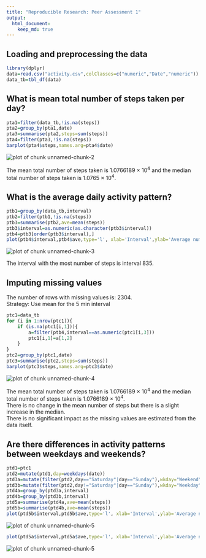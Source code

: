 ```yaml
---
title: "Reproducible Research: Peer Assessment 1"
output: 
  html_document:
    keep_md: true
---
```



## Loading and preprocessing the data


```r
library(dplyr)
data=read.csv("activity.csv",colClasses=c("numeric","Date","numeric"))
data_tb=tbl_df(data)
```

## What is mean total number of steps taken per day?


```r
pta1=filter(data_tb,!is.na(steps))
pta2=group_by(pta1,date)
pta3=summarise(pta2,steps=sum(steps))
pta4=filter(pta3,!is.na(steps))
barplot(pta4$steps,names.arg=pta4$date)
```

![plot of chunk unnamed-chunk-2](figure/unnamed-chunk-2-1.png) 

The mean total number of steps taken is 1.0766189 &times; 10<sup>4</sup> and the median total number of steps taken is 1.0765 &times; 10<sup>4</sup>.

## What is the average daily activity pattern?


```r
ptb1=group_by(data_tb,interval)
ptb2=filter(ptb1,!is.na(steps))
ptb3=summarise(ptb2,ave=mean(steps))
ptb3$interval=as.numeric(as.character(ptb3$interval))
ptb4=ptb3[order(ptb3$interval),]
plot(ptb4$interval,ptb4$ave,type='l', xlab='Interval',ylab='Average number of steps')
```

![plot of chunk unnamed-chunk-3](figure/unnamed-chunk-3-1.png) 

The interval with the most number of steps is interval 835.

## Imputing missing values
The number of rows with missing values is: 2304.  
Strategy: Use mean for the 5 min interval


```r
ptc1=data_tb
for (i in 1:nrow(ptc1)){
    if (is.na(ptc1[i,1])){
        a=filter(ptb4,interval==as.numeric(ptc1[i,3]))
        ptc1[i,1]=a[1,2]
    }
}
ptc2=group_by(ptc1,date)
ptc3=summarise(ptc2,steps=sum(steps))
barplot(ptc3$steps,names.arg=ptc3$date)
```

![plot of chunk unnamed-chunk-4](figure/unnamed-chunk-4-1.png) 

The mean total number of steps taken is 1.0766189 &times; 10<sup>4</sup> and the median total number of steps taken is 1.0766189 &times; 10<sup>4</sup>.  
There is no change in the mean number of steps but there is a slight increase in the median.  
There is no significant impact as the missing values are estimated from the data itself.

## Are there differences in activity patterns between weekdays and weekends?


```r
ptd1=ptc1
ptd2=mutate(ptd1,day=weekdays(date))
ptd3a=mutate(filter(ptd2,day=="Saturday"|day=="Sunday"),wkday="Weekend")
ptd3b=mutate(filter(ptd2,day!="Saturday"|day=="Sunday"),wkday="Weekday")
ptd4a=group_by(ptd3a,interval)
ptd4b=group_by(ptd3b,interval)
ptd5a=summarise(ptd4a,ave=mean(steps))
ptd5b=summarise(ptd4b,ave=mean(steps))
plot(ptd5b$interval,ptd5b$ave,type='l', xlab='Interval',ylab='Average number of steps', main='Weekday')
```

![plot of chunk unnamed-chunk-5](figure/unnamed-chunk-5-1.png) 

```r
plot(ptd5a$interval,ptd5a$ave,type='l', xlab='Interval',ylab='Average number of steps', main='Weekend')
```

![plot of chunk unnamed-chunk-5](figure/unnamed-chunk-5-2.png) 
